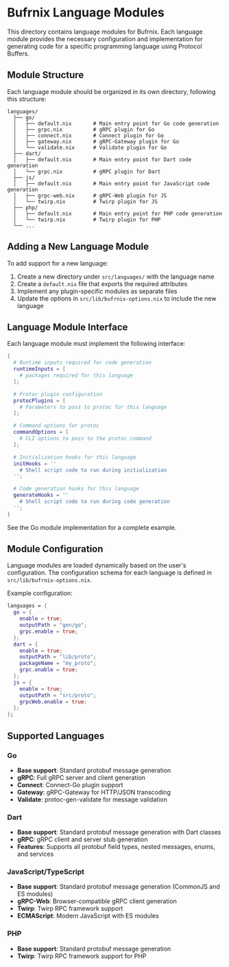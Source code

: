 # Bufrnix Language Modules

This directory contains language modules for Bufrnix. Each language module provides the necessary configuration and implementation for generating code for a specific programming language using Protocol Buffers.

## Module Structure

Each language module should be organized in its own directory, following this structure:

```
languages/
  ├── go/
  │   ├── default.nix       # Main entry point for Go code generation
  │   ├── grpc.nix          # gRPC plugin for Go
  │   ├── connect.nix       # Connect plugin for Go
  │   ├── gateway.nix       # gRPC-Gateway plugin for Go
  │   └── validate.nix      # Validate plugin for Go
  ├── dart/
  │   ├── default.nix       # Main entry point for Dart code generation
  │   └── grpc.nix          # gRPC plugin for Dart
  ├── js/
  │   ├── default.nix       # Main entry point for JavaScript code generation
  │   ├── grpc-web.nix      # gRPC-Web plugin for JS
  │   └── twirp.nix         # Twirp plugin for JS
  ├── php/
  │   ├── default.nix       # Main entry point for PHP code generation
  │   └── twirp.nix         # Twirp plugin for PHP
  └── ...
```

## Adding a New Language Module

To add support for a new language:

1. Create a new directory under `src/languages/` with the language name
2. Create a `default.nix` file that exports the required attributes
3. Implement any plugin-specific modules as separate files
4. Update the options in `src/lib/bufrnix-options.nix` to include the new language

## Language Module Interface

Each language module must implement the following interface:

```nix
{
  # Runtime inputs required for code generation
  runtimeInputs = [
    # packages required for this language
  ];

  # Protoc plugin configuration
  protocPlugins = [
    # Parameters to pass to protoc for this language
  ];

  # Command options for protoc
  commandOptions = [
    # CLI options to pass to the protoc command
  ];

  # Initialization hooks for this language
  initHooks = ''
    # Shell script code to run during initialization
  '';

  # Code generation hooks for this language
  generateHooks = ''
    # Shell script code to run during code generation
  '';
}
```

See the Go module implementation for a complete example.

## Module Configuration

Language modules are loaded dynamically based on the user's configuration. The configuration schema for each language is defined in `src/lib/bufrnix-options.nix`.

Example configuration:

```nix
languages = {
  go = {
    enable = true;
    outputPath = "gen/go";
    grpc.enable = true;
  };
  dart = {
    enable = true;
    outputPath = "lib/proto";
    packageName = "my_proto";
    grpc.enable = true;
  };
  js = {
    enable = true;
    outputPath = "src/proto";
    grpcWeb.enable = true;
  };
};
```

## Supported Languages

### Go
- **Base support**: Standard protobuf message generation
- **gRPC**: Full gRPC server and client generation
- **Connect**: Connect-Go plugin support
- **Gateway**: gRPC-Gateway for HTTP/JSON transcoding
- **Validate**: protoc-gen-validate for message validation

### Dart
- **Base support**: Standard protobuf message generation with Dart classes
- **gRPC**: gRPC client and server stub generation
- **Features**: Supports all protobuf field types, nested messages, enums, and services

### JavaScript/TypeScript
- **Base support**: Standard protobuf message generation (CommonJS and ES modules)
- **gRPC-Web**: Browser-compatible gRPC client generation
- **Twirp**: Twirp RPC framework support
- **ECMAScript**: Modern JavaScript with ES modules

### PHP
- **Base support**: Standard protobuf message generation
- **Twirp**: Twirp RPC framework support for PHP
